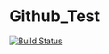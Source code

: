 # Github_Test

[![Build Status](https://travis-ci.org/Mikenito/Github_Test.svg?branch=master)](https://travis-ci.org/Mikenito/Github_Test)